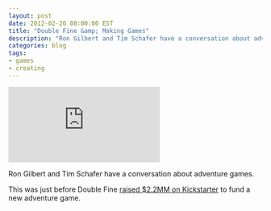 ```yaml
---
layout: post
date: 2012-02-26 08:00:00 EST
title: "Double Fine &amp; Making Games"
description: "Ron Gilbert and Tim Schafer have a conversation about adventure games."
categories: blog
tags:
- games
- creating
---
```


<div class="embed">
<iframe src="http://www.youtube.com/embed/re_LWmRJK-g?rel=0" frameborder="0" allowfullscreen></iframe>
</div>

Ron Gilbert and Tim Schafer have a conversation about adventure games.

This was just before Double Fine [raised $2.2MM on Kickstarter](http://www.kickstarter.com/projects/66710809/double-fine-adventure) to fund a new adventure game.
